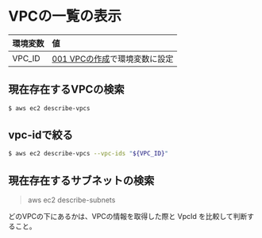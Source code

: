 # VPCの一覧の表示

|環境変数|値|
|:--|:--|
|VPC_ID|[001 VPCの作成](001_create_vpc.md)で環境変数に設定|

## 現在存在するVPCの検索

```bash
$ aws ec2 describe-vpcs
```

## vpc-idで絞る

```bash
$ aws ec2 describe-vpcs --vpc-ids "${VPC_ID}"
```

## 現在存在するサブネットの検索

> aws ec2 describe-subnets

どのVPCの下にあるかは、VPCの情報を取得した際と VpcId を比較して判断すること。
